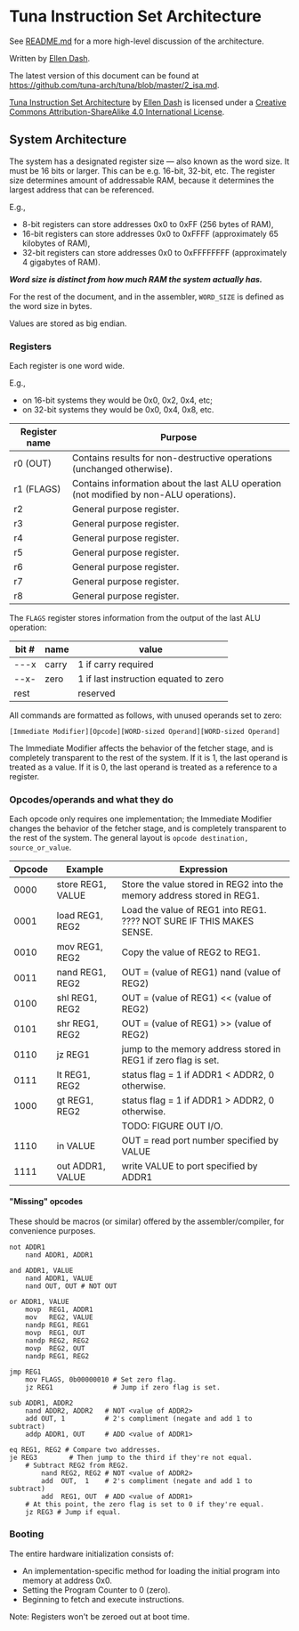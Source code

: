 # Tuna Instruction Set Architecture

See [README.md](https://github.com/tuna-arch/tuna/blob/master/README.md)
for a more high-level discussion of the architecture.

Written by [Ellen Dash](http://puppy.technology).

The latest version of this document can be found at https://github.com/tuna-arch/tuna/blob/master/2_isa.md.

[Tuna Instruction Set Architecture](https://github.com/tuna-arch/tuna/blob/master/2_isa.md) by [Ellen Dash](http://puppy.technology) is licensed under a [Creative Commons Attribution-ShareAlike 4.0 International License](http://creativecommons.org/licenses/by-sa/4.0/).

## System Architecture

The system has a designated register size &mdash; also known as the word size. It must be 16 bits or larger. This can be e.g. 16-bit, 32-bit, etc. The register size determines amount of addressable RAM, because it determines the largest address that can be referenced.

E.g.,

* 8-bit registers can store addresses 0x0 to 0xFF (256 bytes of RAM),
* 16-bit registers can store addresses 0x0 to 0xFFFF (approximately 65 kilobytes of RAM),
* 32-bit registers can store addresses 0x0 to 0xFFFFFFFF (approximately 4 gigabytes of RAM).

**_Word size is distinct from how much RAM the system actually has._**

For the rest of the document, and in the assembler, `WORD_SIZE` is defined as the word size in bytes.

Values are stored as big endian.

### Registers

Each register is one word wide.

E.g.,

* on 16-bit systems they would be 0x0, 0x2, 0x4, etc;
* on 32-bit systems they would be 0x0, 0x4, 0x8, etc.


| Register name | Purpose                                                                                 |
|---------------|-----------------------------------------------------------------------------------------|
| r0 (OUT)      | Contains results for non-destructive operations (unchanged otherwise).                  |
| r1 (FLAGS)    | Contains information about the last ALU operation (not modified by non-ALU operations). |
| r2            | General purpose register.                                                               |
| r3            | General purpose register.                                                               |
| r4            | General purpose register.                                                               |
| r5            | General purpose register.                                                               |
| r6            | General purpose register.                                                               |
| r7            | General purpose register.                                                               |
| r8            | General purpose register.                                                               |

The `FLAGS` register stores information from the output of the last ALU operation:

| bit # | name   | value                                  |
|-------|--------|----------------------------------------|
| ---x  | carry  | 1 if carry required                    |
| --x-  | zero   | 1 if last instruction equated to zero  |
| rest  |        | reserved                               |


All commands are formatted as follows, with unused operands set to zero:

    [Immediate Modifier][Opcode][WORD-sized Operand][WORD-sized Operand]

The Immediate Modifier affects the behavior of the fetcher stage, and is completely transparent to the rest of the system. If it is 1, the last operand is treated as a value. If it is 0, the last operand is treated as a reference to a register.

### Opcodes/operands and what they do

Each opcode only requires one implementation; the Immediate Modifier changes the behavior of the fetcher stage, and is completely transparent to the rest of the system. The general layout is `opcode destination, source_or_value`.

| Opcode | Example              | Expression                                                             |
|--------|----------------------|------------------------------------------------------------------------|
| 0000   | store REG1, VALUE    | Store the value stored in REG2 into the memory address stored in REG1. |
| 0001   | load  REG1, REG2     | Load the value of REG1 into REG1.  ???? NOT SURE IF THIS MAKES SENSE.  |
| 0010   | mov   REG1, REG2     | Copy the value of REG2 to REG1.                                        |
| 0011   | nand  REG1, REG2     | OUT = (value of REG1) nand (value of REG2)                             |
| 0100   | shl   REG1, REG2     | OUT = (value of REG1) << (value of REG2)                               |
| 0101   | shr   REG1, REG2     | OUT = (value of REG1) >> (value of REG2)                               |
| 0110   | jz    REG1           | jump to the memory address stored in REG1 if zero flag is set.         |
| 0111   | lt    REG1, REG2     | status flag = 1 if ADDR1 < ADDR2, 0 otherwise.                         |
| 1000   | gt    REG1, REG2     | status flag = 1 if ADDR1 > ADDR2, 0 otherwise.                         |
| | | TODO: FIGURE OUT I/O. |
| 1110   | in     VALUE         | OUT = read port number specified by VALUE        |
| 1111   | out    ADDR1, VALUE  | write VALUE to port specified by ADDR1           |

#### "Missing" opcodes

These should be macros (or similar) offered by the assembler/compiler, for convenience purposes.

    not ADDR1
        nand ADDR1, ADDR1

    and ADDR1, VALUE
        nand ADDR1, VALUE
        nand OUT, OUT # NOT OUT

    or ADDR1, VALUE
        movp  REG1, ADDR1
        mov   REG2, VALUE
        nandp REG1, REG1
        movp  REG1, OUT
        nandp REG2, REG2
        movp  REG2, OUT
        nandp REG1, REG2

    jmp REG1
        mov FLAGS, 0b00000010 # Set zero flag.
        jz REG1               # Jump if zero flag is set.

    sub ADDR1, ADDR2
        nand ADDR2, ADDR2   # NOT <value of ADDR2>
        add OUT, 1          # 2's compliment (negate and add 1 to subtract)
        addp ADDR1, OUT     # ADD <value of ADDR1>

    eq REG1, REG2 # Compare two addresses.
    je REG3        # Then jump to the third if they're not equal.
        # Subtract REG2 from REG2.
            nand REG2, REG2 # NOT <value of ADDR2>
            add  OUT,  1    # 2's compliment (negate and add 1 to subtract)
            add  REG1, OUT  # ADD <value of ADDR1>
        # At this point, the zero flag is set to 0 if they're equal.
        jz REG3 # Jump if equal.

### Booting

The entire hardware initialization consists of:

* An implementation-specific method for loading the initial program into memory at address 0x0.
* Setting the Program Counter to 0 (zero).
* Beginning to fetch and execute instructions.

Note: Registers won't be zeroed out at boot time.
